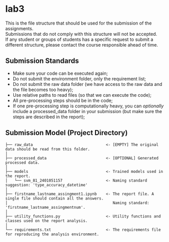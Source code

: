 lab3
==============================

This is the file structure that should be used for the submission of the assignments.  
Submissions that do not comply with this structure will not be accepted.  
If any student or groups of students has a specific request to submit a different structure, please contact the course responsible ahead of time.  

Submission Standards
------------
- Make sure your code can be executed again;
- Do not submit the environment folder, only the requirement list;
- Do not submit the raw data folder (we have access to the raw data and the file becomes too heavy);
- Use relative paths to read files (so that we can execute the code);
- All pre-processing steps should be in the code;
- If one pre-processing step is computationally heavy, you can _optionally_ include a processed_data folder in your submission (but make sure the steps are described in the report);

Submission Model (Project Directory)
------------

    ├── raw_data                                <- [EMPTY] The original data should be read from this folder.  
    │
    ├── processed_data                          <- [OPTIONAL] Generated processed data.  
    │
    ├── models                                  <- Trained models used in the report.  
    │   └── svm_81_2401051157                   <- Naming standard suggestion: 'type_accuracy_datetime'
    │
    ├── firstname_lastname_assingment1.ipynb    <- The report file. A single file should contain all the answers.  
    │                                              Naming standard: 'firstname_lastname_assingmentnum'.   
    │
    ├── utility_functions.py                    <- Utility functions and classes used on the report analysis.  
    │
    └── requirements.txt                        <- The requirements file for reproducing the analysis environment.  
